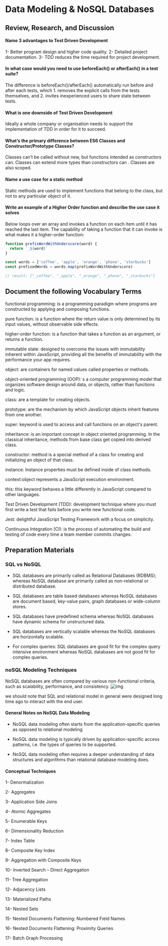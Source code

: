# Data Modeling & NoSQL Databases


## Review, Research, and Discussion

#### Name 3 advantages to Test Driven Development
1- Better program design and higher code quality.
2- Detailed project documentation.
3- TDD reduces the time required for project development.

#### In what case would you need to use beforeEach() or afterEach() in a test suite?
The difference is beforeEach()/afterEach() automatically run before and after each tests, which 1. removes the explicit calls from the tests themselves, and 2. invites inexperienced users to share state between tests.

#### What is one downside of Test Driven Development
Ideally a whole company or organisation needs to support the implementation of TDD in order for it to succeed.

#### What’s the primary difference between ES6 Classes and Constructor/Prototype Classes?
Classes can’t be called without new, but functions intended as constructors can.
Classes can extend more types than constructors can .
Classes are also scoped.

#### Name a use case for a static method
Static methods are used to implement functions that belong to the class, but not to any particular object of it.

#### Write an example of a Higher Order function and describe the use case it solves
Below loops over an array and invokes a function on each item until it has reached the last item. The capability of taking a function that it can invoke is what makes it a higher-order function:
```js
function prefixWordWithUnderscore(word) {
  return `_${word}`
}

const words = ['coffee', 'apple', 'orange', 'phone', 'starbucks']
const prefixedWords = words.map(prefixWordWithUnderscore)

// result: ["_coffee", "_apple", "_orange", "_phone", "_starbucks"]
```


## Document the following Vocabulary Terms

functional programming: is a programming paradigm where programs are constructed by applying and composing functions.

pure function: is a function where the return value is only determined by its input values, without observable side effects.

higher-order function:  is a function that takes a function as an argument, or returns a function.

immutable state: designed to overcome the issues with immutability inherent within JavaScript, providing all the benefits of immutability with the performance your app requires.

object: are containers for named values called properties or methods.

object-oriented programming (OOP): s a computer programming model that organizes software design around data, or objects, rather than functions and logic. 

class: are a template for creating objects.

prototype: are the mechanism by which JavaScript objects inherit features from one another.

super: keyword is used to access and call functions on an object's parent.

inheritance: is an important concept in object oriented programming. In the classical inheritance, methods from base class get copied into derived class. 

constructor: method is a special method of a class for creating and initializing an object of that class.

instance: Instance properties must be defined inside of class methods.

context:object represents a JavaScript execution environment.

this: this keyword behaves a little differently in JavaScript compared to other languages.

Test Driven Development (TDD):  development technique where you must first write a test that fails before you write new functional code.

Jest: delightful JavaScript Testing Framework with a focus on simplicity.

Continuous Integration (CI): is the process of automating the build and testing of code every time a team member commits changes.


## Preparation Materials

### SQL vs NoSQL

- SQL databases are primarily called as Relational Databases (RDBMS); whereas NoSQL database are primarily called as non-relational or distributed database.

- SQL databases are table based databases whereas NoSQL databases are document based, key-value pairs, graph databases or wide-column stores. 

- SQL databases have predefined schema whereas NoSQL databases have dynamic schema for unstructured data.

- SQL databases are vertically scalable whereas the NoSQL databases are horizontally scalable. 

- For complex queries: SQL databases are good fit for the complex query intensive environment whereas NoSQL databases are not good fit for complex queries.

### noSQL Modeling Techniques
NoSQL databases are often compared by various non-functional criteria, such as scalability, performance, and consistency.
![img](https://highlyscalable.files.wordpress.com/2012/02/overview2.png?w=805)

we should note that SQL and relational model in general were designed long time ago to interact with the end user.

#### General Notes on NoSQL Data Modeling
- NoSQL data modeling often starts from the application-specific queries as opposed to relational modeling

- NoSQL data modeling is typically driven by application-specific access patterns, i.e. the types of queries to be supported.

- NoSQL data modeling often requires a deeper understanding of data structures and algorithms than relational database modeling does. 

#### Conceptual Techniques
1- Denormalization

2- Aggregates

3- Application Side Joins

4- Atomic Aggregates

5- Enumerable Keys

6- Dimensionality Reduction

7- Index Table

8- Composite Key Index

9- Aggregation with Composite Keys

10- Inverted Search – Direct Aggregation

11- Tree Aggregation

12- Adjacency Lists

13- Materialized Paths

14- Nested Sets

15- Nested Documents Flattening: Numbered Field Names

16- Nested Documents Flattening: Proximity Queries

17- Batch Graph Processing
